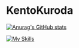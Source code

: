 # KentoKuroda

[![Anurag's GitHub stats](https://github-readme-stats.vercel.app/api?username=KurodaKento0505)](https://github.com/anuraghazra/github-readme-stats)

[![My Skills](https://skillicons.dev/icons?i=py,cs,c,latex,git,github,docker,anaconda,unity,figma)](https://skillicons.dev)
